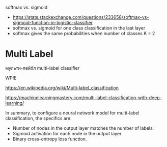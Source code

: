 

softmax vs. sigmoid
- https://stats.stackexchange.com/questions/233658/softmax-vs-sigmoid-function-in-logistic-classifier
- softmax vs. sigmoid for one class classification in the last layer
- softmax gives the same probabilities when number of classes K = 2


# Multi Label

мульти-лейбл
multi-label classifier

WPIE

https://en.wikipedia.org/wiki/Multi-label_classification

https://machinelearningmastery.com/multi-label-classification-with-deep-learning/

In summary, to configure a neural network model for multi-label classification, the specifics are:
- Number of nodes in the output layer matches the number of labels.
- Sigmoid activation for each node in the output layer.
- Binary cross-entropy loss function.